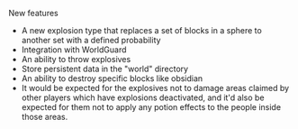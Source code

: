 New features
* A new explosion type that replaces a set of blocks in a sphere to another set with a defined probability
* Integration with WorldGuard
* An ability to throw explosives
* Store persistent data in the "world" directory
* An ability to destroy specific blocks like obsidian
* It would be expected for the explosives not to damage areas claimed by other players which have explosions deactivated, and it'd also be expected for them not to apply any potion effects to the people inside those areas.
